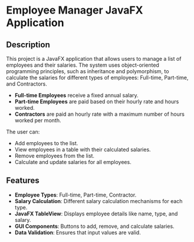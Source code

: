 # Employee Manager JavaFX Application

## Description
This project is a JavaFX application that allows users to manage a list of employees and their salaries. The system uses object-oriented programming principles, such as inheritance and polymorphism, to calculate the salaries for different types of employees: Full-time, Part-time, and Contractors. 

- **Full-time Employees** receive a fixed annual salary.
- **Part-time Employees** are paid based on their hourly rate and hours worked.
- **Contractors** are paid an hourly rate with a maximum number of hours worked per month.

The user can:
- Add employees to the list.
- View employees in a table with their calculated salaries.
- Remove employees from the list.
- Calculate and update salaries for all employees.

## Features
- **Employee Types**: Full-time, Part-time, Contractor.
- **Salary Calculation**: Different salary calculation mechanisms for each type.
- **JavaFX TableView**: Displays employee details like name, type, and salary.
- **GUI Components**: Buttons to add, remove, and calculate salaries.
- **Data Validation**: Ensures that input values are valid.
